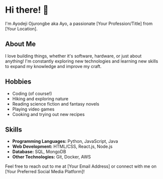 # Hi there! 👋

I'm Ayodeji Ojurongbe aka Ayo, a passionate [Your Profession/Title] from [Your Location].

## About Me

I love building things, whether it's software, hardware, or just about anything! I'm constantly exploring new technologies and learning new skills to expand my knowledge and improve my craft.

## Hobbies

- Coding (of course!)
- Hiking and exploring nature
- Reading science fiction and fantasy novels
- Playing video games
- Cooking and trying out new recipes

## Skills

- **Programming Languages:** Python, JavaScript, Java
- **Web Development:** HTML/CSS, React.js, Node.js
- **Database:** SQL, MongoDB
- **Other Technologies:** Git, Docker, AWS

Feel free to reach out to me at [Your Email Address] or connect with me on [Your Preferred Social Media Platform]!

